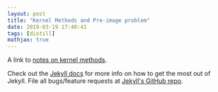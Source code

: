 ```yaml
---
layout: post
title: "Kernel Methods and Pre-image problem"
date: 2019-03-19 17:40:41
tags: [distill]
mathjax: true
---
```


A link to [notes on kernel methods](https://1drv.ms/b/s!AgUflGj0J6MbjVxD6OrOCM0LfxRv).

Check out the [Jekyll docs][jekyll] for more info on how to get the most out of Jekyll. File all bugs/feature requests at [Jekyll's GitHub repo][jekyll-gh].

[jekyll-gh]: https://github.com/mojombo/jekyll
[jekyll]:    http://jekyllrb.com